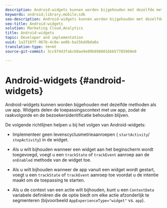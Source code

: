 ```yaml
---
description: Android-widgets kunnen worden bijgehouden met dezelfde methoden als uw app. Widgets delen de toepassingscontext met uw app, zodat de raakvolgorde en de bezoekersidentificatie behouden blijven.
keywords: android;library;mobile;sdk
seo-description: Android-widgets kunnen worden bijgehouden met dezelfde methoden als uw app. Widgets delen de toepassingscontext met uw app, zodat de raakvolgorde en de bezoekersidentificatie behouden blijven.
seo-title: Android-widgets
solution: Marketing Cloud,Analytics
title: Android-widgets
topic: Developer and implementation
uuid: 1a3718ff-967b-4c8e-ae0b-ba15bddbda0a
translation-type: tm+mt
source-git-commit: 3cc97443fabcb9ae9e09b998801bbb57785960e0

---
```



# Android-widgets {#android-widgets}

Android-widgets kunnen worden bijgehouden met dezelfde methoden als uw app. Widgets delen de toepassingscontext met uw app, zodat de raakvolgorde en de bezoekersidentificatie behouden blijven.

De volgende richtlijnen helpen u bij het volgen van Android-widgets:

* Implementeer geen levenscyclusmetrieaanroepen ( `startActivity`/ `stopActivity`) in de widget.

* Als u wilt bijhouden wanneer een widget aan het beginscherm wordt toegevoegd, voegt u een `trackState` of `trackEvent` aanroep aan de `onEnabled` methode van de widget toe.

* Als u wilt bijhouden wanneer de app vanuit een widget wordt gestart, voegt u een `trackState` of `trackEvent` aanroep toe voordat u de intentie maakt om de toepassing te starten.

* Als u de context van een actie wilt bijhouden, kunt u een `ContextData` variabele definiëren die de optie biedt om elke actie afzonderlijk te segmenteren (bijvoorbeeld `AppExperienceType="widget"` vs. `app`).

